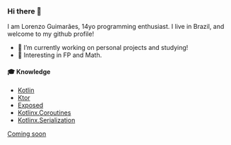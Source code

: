 ### Hi there 👋

I am Lorenzo Guimarães, 14yo programming enthusiast. I live in Brazil, and welcome to my github profile!

- 🔭 I’m currently working on personal projects and studying!
- 👀 Interesting in FP and Math.

#### 🎓 Knowledge

- [Kotlin](https://github.com/Kotlin)
- [Ktor](https://github.com/ktorio/ktor)
- [Exposed](https://github.com/JetBrains/Exposed)
- [Kotlinx.Coroutines](https://github.com/Kotlin/kotlinx.coroutines)
- [Kotlinx.Serialization](https://github.com/Kotlin/kotlinx.serialization/)

[Coming soon](https://lorenzoog.com/)

